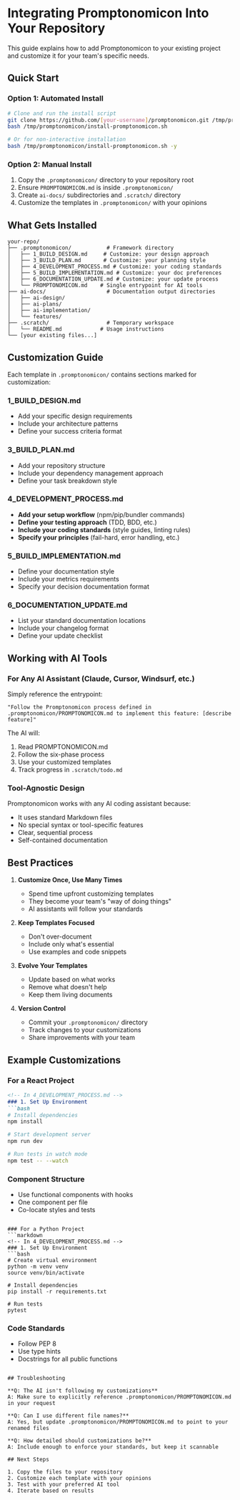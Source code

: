 # Integrating Promptonomicon Into Your Repository

This guide explains how to add Promptonomicon to your existing project and customize it for your team's specific needs.

## Quick Start

### Option 1: Automated Install

```bash
# Clone and run the install script
git clone https://github.com/[your-username]/promptonomicon.git /tmp/promptonomicon
bash /tmp/promptonomicon/install-promptonomicon.sh

# Or for non-interactive installation
bash /tmp/promptonomicon/install-promptonomicon.sh -y
```

### Option 2: Manual Install

1. Copy the `.promptonomicon/` directory to your repository root
2. Ensure `PROMPTONOMICON.md` is inside `.promptonomicon/`
3. Create `ai-docs/` subdirectories and `.scratch/` directory
4. Customize the templates in `.promptonomicon/` with your opinions

## What Gets Installed

```
your-repo/
├── .promptonomicon/           # Framework directory
│   ├── 1_BUILD_DESIGN.md     # Customize: your design approach
│   ├── 3_BUILD_PLAN.md       # Customize: your planning style
│   ├── 4_DEVELOPMENT_PROCESS.md # Customize: your coding standards
│   ├── 5_BUILD_IMPLEMENTATION.md # Customize: your doc preferences
│   ├── 6_DOCUMENTATION_UPDATE.md # Customize: your update process
│   └── PROMPTONOMICON.md    # Single entrypoint for AI tools
├── ai-docs/                   # Documentation output directories
│   ├── ai-design/
│   ├── ai-plans/
│   ├── ai-implementation/
│   └── features/
├── .scratch/                  # Temporary workspace
│   └── README.md            # Usage instructions
└── [your existing files...]
```

## Customization Guide

Each template in `.promptonomicon/` contains sections marked for customization:

### 1_BUILD_DESIGN.md
- Add your specific design requirements
- Include your architecture patterns
- Define your success criteria format

### 3_BUILD_PLAN.md
- Add your repository structure
- Include your dependency management approach
- Define your task breakdown style

### 4_DEVELOPMENT_PROCESS.md
- **Add your setup workflow** (npm/pip/bundler commands)
- **Define your testing approach** (TDD, BDD, etc.)
- **Include your coding standards** (style guides, linting rules)
- **Specify your principles** (fail-hard, error handling, etc.)

### 5_BUILD_IMPLEMENTATION.md
- Define your documentation style
- Include your metrics requirements
- Specify your decision documentation format

### 6_DOCUMENTATION_UPDATE.md
- List your standard documentation locations
- Include your changelog format
- Define your update checklist

## Working with AI Tools

### For Any AI Assistant (Claude, Cursor, Windsurf, etc.)

Simply reference the entrypoint:

```
"Follow the Promptonomicon process defined in .promptonomicon/PROMPTONOMICON.md to implement this feature: [describe feature]"
```

The AI will:
1. Read PROMPTONOMICON.md
2. Follow the six-phase process
3. Use your customized templates
4. Track progress in `.scratch/todo.md`

### Tool-Agnostic Design

Promptonomicon works with any AI coding assistant because:
- It uses standard Markdown files
- No special syntax or tool-specific features
- Clear, sequential process
- Self-contained documentation

## Best Practices

1. **Customize Once, Use Many Times**
   - Spend time upfront customizing templates
   - They become your team's "way of doing things"
   - AI assistants will follow your standards

2. **Keep Templates Focused**
   - Don't over-document
   - Include only what's essential
   - Use examples and code snippets

3. **Evolve Your Templates**
   - Update based on what works
   - Remove what doesn't help
   - Keep them living documents

4. **Version Control**
   - Commit your `.promptonomicon/` directory
   - Track changes to your customizations
   - Share improvements with your team

## Example Customizations

### For a React Project
```markdown
<!-- In 4_DEVELOPMENT_PROCESS.md -->
### 1. Set Up Environment
```bash
# Install dependencies
npm install

# Start development server
npm run dev

# Run tests in watch mode
npm test -- --watch
```

### Component Structure
- Use functional components with hooks
- One component per file
- Co-locate styles and tests
```

### For a Python Project
```markdown
<!-- In 4_DEVELOPMENT_PROCESS.md -->
### 1. Set Up Environment
```bash
# Create virtual environment
python -m venv venv
source venv/bin/activate

# Install dependencies
pip install -r requirements.txt

# Run tests
pytest
```

### Code Standards
- Follow PEP 8
- Use type hints
- Docstrings for all public functions
```

## Troubleshooting

**Q: The AI isn't following my customizations**
A: Make sure to explicitly reference .promptonomicon/PROMPTONOMICON.md in your request

**Q: Can I use different file names?**
A: Yes, but update .promptonomicon/PROMPTONOMICON.md to point to your renamed files

**Q: How detailed should customizations be?**
A: Include enough to enforce your standards, but keep it scannable

## Next Steps

1. Copy the files to your repository
2. Customize each template with your opinions
3. Test with your preferred AI tool
4. Iterate based on results
